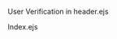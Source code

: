 User Verification in header.ejs
<!-- <% if(!currentUser){ %>
          <li><a href="/login">SignIn</a></li>
          <li><a href="/register">SignUp</a></li>
          <% } else { %>
          <li><a href="#">Signed in as: <%= currentUser.username %></a></li>
          <li><a href="/logout">SignOut</a></li>
          <% } %> -->



Index.ejs

<!-- 
<div class="item">
  <div class="header">
    <%= question.author %>
  </div>

  <div class="content">
    <a class="header" href="/khojo/<%= question.id %>"><%= question.question %></a>
    <div class="meta">
      <span><%= question.created.toDateString() %></span>
    </div>
    <div class="description">
      <p><%- question.description.substring(0, 100) %>...</p>
    </div>
    <div class="extra">
      <a class="ui violet small basic button" href="/khojo/<%= question._id %>">Read More <i
          class="right chevron icon"></i></a>
    </div>
  </div>
</div> -->